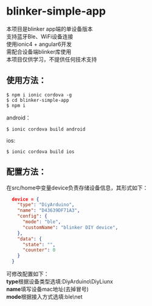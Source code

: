 # blinker-simple-app  
本项目是blinker app端的单设备版本  
支持蓝牙Ble、WiFi设备连接  
使用ionic4 + angular6开发  
需配合设备端blinker库使用  
本项目仅供学习，不提供任何技术支持   
## 使用方法：  
```
$ npm i ionic cordova -g  
$ cd blinker-simple-app  
$ npm i  
```

android：
```
$ ionic cordova build android  
```
ios:
```
$ ionic cordova build ios  
```

## 配置方法：  
在src/home中变量device负责存储设备信息，其形式如下：  
```json
  device = {
    "type": "DiyArduino",
    "name": "D43639DF71A3",
    "config": {
      "mode": "ble",
      "customName": "blinker DIY device",
    },
    "data": {
      "state": "",
      "counter": 0
    }
  }
```
可修改配置如下：  
**type**根据设备类型选填:DiyArduino\DiyLiunx  
**name**填写设备mac地址(去掉冒号)  
**mode**根据接入方式选填:ble\net  




